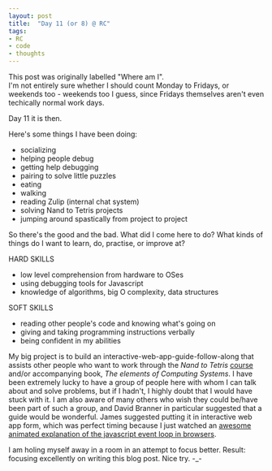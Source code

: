 ```yaml
---
layout: post
title:  "Day 11 (or 8) @ RC"
tags:
- RC
- code
- thoughts
---
```


This post was originally labelled "Where am I".  
I'm not entirely sure whether I should count Monday to Fridays, or weekends too - weekends too I guess, since Fridays themselves aren't even techically normal work days.

Day 11 it is then.
<!--more-->
Here's some things I have been doing:

- socializing
- helping people debug
- getting help debugging
- pairing to solve little puzzles
- eating
- walking
- reading Zulip (internal chat system)
- solving Nand to Tetris projects
- jumping around spastically from project to project

So there's the good and the bad. What did I come here to do? What kinds of things do I want to learn, do, practise, or improve at?

HARD SKILLS  

- low level comprehension from hardware to OSes
- using debugging tools for Javascript
- knowledge of algorithms, big O complexity, data structures

SOFT SKILLS  

- reading other people's code and knowing what's going on
- giving and taking programming instructions verbally
- being confident in my abilities

My big project is to build an interactive-web-app-guide-follow-along that assists other people who want to work through the _Nand to Tetris_ [course](http://www.nand2tetris.org) and/or accompanying book, _The elements of Computing Systems_. I have been extremely lucky to have a group of people here with whom I can talk about and solve problems, but if I hadn't, I highly doubt that I would have stuck with it. I am also aware of many others who wish they could be/have been part of such a group, and David Branner in particular suggested that a guide would be wonderful. James suggested putting it in interactive web app form, which was perfect timing because I just watched an [awesome animated explanation of the javascript event loop in browsers](https://www.youtube.com/watch?v=8aGhZQkoFbQ).

I am holing myself away in a room in an attempt to focus better. Result: focusing excellently on writing this blog post. Nice try. -_-

